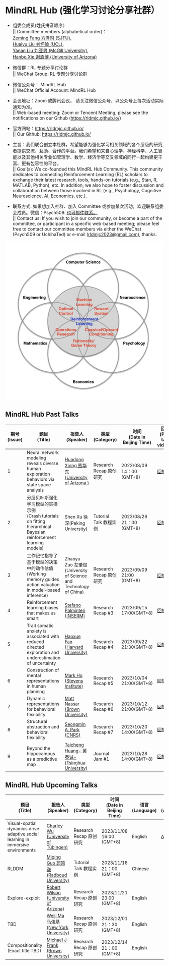 # MindRL Hub (强化学习讨论分享社群）

- 组委会成员(姓氏拼音顺序）<br>|| Committee members (alphabetical order)：<br>
  [Zeming Fang 方泽鸣 (SJTU)](https://github.com/fangzefunny), <br>
  [Huaiyu Liu 刘怀瑜 (UCL)](https://iris.ucl.ac.uk/iris/browse/profile?upi=YLIUW71), <br>
  [Yanan Liu 刘亚男 (McGill University)](https://github.com/lynn0503),  
  [Hanbo Xie 谢涵博 (University of Arizona)](https://github.com/xhb120633)

- 微信群：RL 专题分享讨论群 <br>|| WeChat Group: RL 专题分享讨论群

- 微信公众号： MindRL Hub <br>|| WeChat Official Account: MindRL Hub

- 会议地址：Zoom 或腾讯会议， 请关注微信公众号，以公众号上每次活动实际通知为准。<br>
  || Web-based meeting: Zoom or Tencent Meeting, please see the notifications on our Github (https://rldmjc.github.io/)

- 官方网站：https://rldmjc.github.io/ <br>
  || Our Github: https://rldmjc.github.io/

- 主旨：我们联合创立本社群，希望能够为强化学习相关领域的各个层级的研究者提供交流、互助、合作的平台。我们希望和来自心理学、神经科学、人工智能以及其他相关专业如管理学、数学、经济学等交叉领域的同行一起构建更丰富、更有包容性的平台。<br>
  || Goal(s): We co-founded this MindRL Hub Community. This community dedicates to connecting Reinforcement Learning (RL) scholars to exchange their latest research, tools, hands-on tutorials (e.g., Stan, R, MATLAB, Python), etc. In addition, we also hope to foster discussion and collaboration between those involved in RL (e.g., Psychology, Cognitive Neuroscience, AI, Economics, etc.).

- 联系方式: 如果想加入社群、加入 Committee 或参加某次活动，欢迎联系组委会成员。微信：Psych509. [也可邮件联系。](mailto:rldmjc2023@gmail.com) <br>
|| Contact us: If you wish to join our community, or become a part of the committee, or participant in a specific web-based meeting; please feel free to contact our committee members via either the WeChat (Psych509 or UchihaTed) or e-mail (rldmjc2023@gmail.com), thanks.

![MindRL Hub](https://github.com/RLDMJC/Journal_Club/blob/main/RL_pic.jpg)


## MindRL Hub Past Talks

| 期号<br> (Issue) | 题目<br>(Title)                                                                                       | 报告人<br> (Speaker)                                                                          | 类型<br> (Category)                    | 时间<br> (Date in Beijing Time)                      | 回放<br> (Past talk videos)                                                                                                                    | 语言<br> (Language) | 参考文献<br> (References)
| ------- | -------------------------------------------------------------------------------------------- | ------------------------------------------------------------------------------- | ----------------------- | ------------------------- | ----------------------------------------------------------------------------------------------------------------------- | ---------- | --------- |
| 1    | Neural network modeling reveals diverse human exploration behaviors via state space analysis | [Huadong Xiong 熊华东 (University of Arizona )](https://sakimarquis.github.io/) | Research Recap 原创研究 | 2023/08/09 14：00 (GMT+8) | [回放](https://www.bilibili.com/video/BV1au4y1R7kh/?spm_id_from=333.999.0.0&vd_source=e9626f9767e6e22ece9d765f34ba01c5) | Chinese
| 2    | 分层贝叶斯强化学习模型的实操示例<br> (Crash tutorials on fitting hierarchical Bayesian reinforcement learning models) | Shen Xu 徐深(Peking University)  | Tutorial Talk 教程实例 | 2023/08/26 21：00 (GMT+8) | [回放](https://www.bilibili.com/video/BV1qm4y1u7JU/?spm_id_from=333.999.0.0&vd_source=1a260a61416c0a766c7c16e727b2f404)| Chinese | [Reference](https://ballistic-haumea-20f.notion.site/5bd700cd0bee469cb7be086352dcbde9?v=c3f422c0a3ee45cba9833299bc99fc5a&pvs=4)
| 3    | 工作记忆指导了基于模型的决策中的动作估值<br> (Working memory guides action valuation in model-based inference) | Zhaoyu Zuo 左肇煜 (University of Science and Technology of China)   | Research Recap 原创研究  | 2023/09/09 21:00 (GMT+8) | [回放](https://www.bilibili.com/video/BV1Sj411C77e/?vd_source=e9626f9767e6e22ece9d765f34ba01c5)| Chinese | [Reference](https://ballistic-haumea-20f.notion.site/5bd700cd0bee469cb7be086352dcbde9?v=c3f422c0a3ee45cba9833299bc99fc5a&pvs=4)
| 4| Reinforcement learning biases that makes us smart | [Stefano Palminteri (INSERM)](https://sites.google.com/site/stefanopalminteri/home) | Research Recap #3 |2023/09/15 17:00(GMT+8) | [回放](https://www.bilibili.com/video/BV1sh4y1A7eu/) | English | [Reference](https://ballistic-haumea-20f.notion.site/5bd700cd0bee469cb7be086352dcbde9?v=c3f422c0a3ee45cba9833299bc99fc5a&pvs=4)
| 5| Trait somatic anxiety is associated with reduced directed exploration and underestimation of uncertainty | [Haoxue Fan (Harvard University)](https://haoxue-fan.github.io/) | Research Recap #4 |2023/09/22 21:30(GMT+8) | [回放](https://www.bilibili.com/video/BV1Rh4y1a7iq/?vd_source=e9626f9767e6e22ece9d765f34ba01c5) | Chinese | [Reference](https://ballistic-haumea-20f.notion.site/5bd700cd0bee469cb7be086352dcbde9?v=c3f422c0a3ee45cba9833299bc99fc5a)
| 6|  Construction of mental representations in human planning |[Mark Ho (Stevens Institute)](https://codec-lab.github.io/) | Research Recap #5 |2023/10/04 21:00(GMT+8) | [回放](https://www.bilibili.com/video/BV1P94y1a7Kf/?spm_id_from=333.999.0.0&vd_source=e9626f9767e6e22ece9d765f34ba01c5) | English | [Reference](https://ballistic-haumea-20f.notion.site/5bd700cd0bee469cb7be086352dcbde9?v=c3f422c0a3ee45cba9833299bc99fc5a)
| 7|  Dynamic representations for behavioral flexibility |[Matt Nassar (Brown University)](https://sites.brown.edu/mattlab/)  | Research Recap #6 |2023/10/12 21:00(GMT+8) | [回放](https://www.bilibili.com/video/BV1G34y1g7Q6/?spm_id_from=333.999.0.0&vd_source=e9626f9767e6e22ece9d765f34ba01c5) | English | [Reference](https://ballistic-haumea-20f.notion.site/5bd700cd0bee469cb7be086352dcbde9?v=c3f422c0a3ee45cba9833299bc99fc5a)
| 8|  Structural abstraction and behavioral flexibility |[Seongmin A. Park (CNRS)](https://rldmlab.github.io/)  | Research Recap #7 |2023/10/20 14:00(GMT+8) | [回放](https://www.bilibili.com/video/BV1QN4y1C77n/?vd_source=e9626f9767e6e22ece9d765f34ba01c5) | English | [Reference](https://ballistic-haumea-20f.notion.site/5bd700cd0bee469cb7be086352dcbde9?v=c3f422c0a3ee45cba9833299bc99fc5a)
| 9|  Beyond the hippocampus as a predictive map  | [Taicheng Huang- 黄泰诚- (Tsinghua  University)](https://brain.tsinghua.edu.cn/info/1055/1176.htm)  | Journal Jam #1 |2023/10/28 14:00(GMT+8) | [回放](https://www.bilibili.com/video/BV1Cy4y1w7Wx/) | Chinese | [Reference](https://ballistic-haumea-20f.notion.site/5bd700cd0bee469cb7be086352dcbde9?v=c3f422c0a3ee45cba9833299bc99fc5a)


## MindRL Hub Upcoming Talks

| 题目<br> (Title)                                                            | 报告人<br> (Speaker)                                                                              | 类型<br> (Category)                    | 时间<br> (Date in Beijing Time)                      | 语言<br> (Language) | 摘要<br> (Abstract) | 会议<br> (Meeting link) | 参考文献<br> (Reference)
| --------------------------------------------------------------- | ----------------------------------------------------------------------------------- | ----------------------- | ------------------------- | ---------| ------- | ------ | ------
|Visual-spatial dynamics drive adaptive social learning in immersive environments| [Charley Wu (University of Tübingen)](https://charleywu.github.io/)                 | Research Recap 原创研究 | 2023/11/08 16:00 (GMT+8)  | English|[Abstract](https://ballistic-haumea-20f.notion.site/0eebd36deea14c108536d3b8f96b57f1?v=e43a53e9ac5a4f03a2d255576f7f6ce1) | [Zoom Password: 360255](https://arizona.zoom.us/j/87553097537)|
| RLDDM                                                           | [Miqing Guo 郭鸣谦 (Radboud University)](https://www.ru.nl/en/people/guo-m)         |Tutorial Talk 教程实例   | 2023/11/18 21：00 (GMT+8)  | Chinese
|Explore-exploit                                                  | [Robert Wilson (University of Arizona)](https://u.arizona.edu/~bob/index.html)       |Research Recap 原创研究  | 2023/11/21 23:00 (GMT+8)  | English
| TBD                                                             | [Weiji Ma 马伟基 (New York University)](http://www.cns.nyu.edu/malab/index.html)     |Research Recap 原创研究 | 2023/12/01 21：30 (GMT+8)  | English
| Compositionality (Exact title TBD)                              | [Michael J Frank (Brown University)](http://ski.clps.brown.edu/)                      |Research Recap 原创研究 | 2023/12/14 21：00 (GMT+8)  | English

